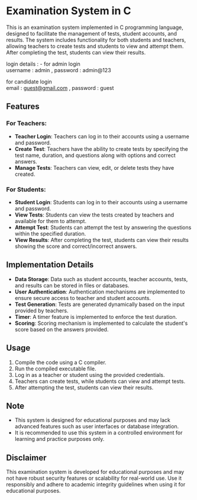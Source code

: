 # Examination System in C

This is an examination system implemented in C programming language, designed to facilitate the management of tests, student accounts, and results. The system includes functionality for both students and teachers, allowing teachers to create tests and students to view and attempt them. After completing the test, students can view their results.

login details : -
for admin login <br>
username : admin ,
password : admin@123

for candidate login<br>
email : guest@gmail.com ,
password : guest

## Features

### For Teachers:
- **Teacher Login**: Teachers can log in to their accounts using a username and password.
- **Create Test**: Teachers have the ability to create tests by specifying the test name, duration, and questions along with options and correct answers.
- **Manage Tests**: Teachers can view, edit, or delete tests they have created.

### For Students:
- **Student Login**: Students can log in to their accounts using a username and password.
- **View Tests**: Students can view the tests created by teachers and available for them to attempt.
- **Attempt Test**: Students can attempt the test by answering the questions within the specified duration.
- **View Results**: After completing the test, students can view their results showing the score and correct/incorrect answers.

## Implementation Details

- **Data Storage**: Data such as student accounts, teacher accounts, tests, and results can be stored in files or databases.
- **User Authentication**: Authentication mechanisms are implemented to ensure secure access to teacher and student accounts.
- **Test Generation**: Tests are generated dynamically based on the input provided by teachers.
- **Timer**: A timer feature is implemented to enforce the test duration.
- **Scoring**: Scoring mechanism is implemented to calculate the student's score based on the answers provided.

## Usage

1. Compile the code using a C compiler.
2. Run the compiled executable file.
3. Log in as a teacher or student using the provided credentials.
4. Teachers can create tests, while students can view and attempt tests.
5. After attempting the test, students can view their results.

## Note

- This system is designed for educational purposes and may lack advanced features such as user interfaces or database integration.
- It is recommended to use this system in a controlled environment for learning and practice purposes only.

## Disclaimer

This examination system is developed for educational purposes and may not have robust security features or scalability for real-world use. Use it responsibly and adhere to academic integrity guidelines when using it for educational purposes.


